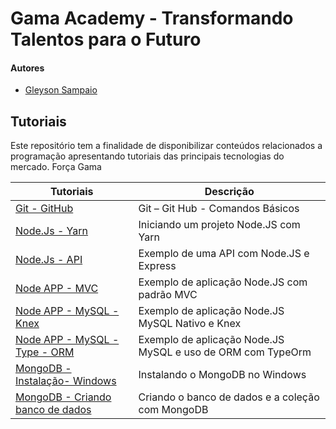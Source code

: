 # Gama Academy - Transformando Talentos para o Futuro

#### Autores
- [Gleyson Sampaio](https://github.com/gleyson-gama)

## Tutoriais
Este repositório tem a finalidade de disponibilizar conteúdos relacionados a programação apresentando tutoriais das principais tecnologias do mercado. Força Gama

| Tutoriais  | Descrição |
| ------------- | ------------- |
| [Git - GitHub](https://github.com/educacao-gama/tutoriais/tree/main/git-github)  | Git – Git Hub - Comandos Básicos  |
| [Node.Js - Yarn](https://github.com/educacao-gama/tutoriais/tree/main/node-app-yarn)  | Iniciando um projeto Node.JS com Yarn  |
| [Node.Js - API](https://github.com/educacao-gama/tutoriais/tree/main/node-app-api)  | Exemplo de uma API com Node.JS e Express  |
| [Node APP - MVC](https://github.com/educacao-gama/tutoriais/tree/main/node-app-mvc)  | Exemplo de aplicação Node.JS com padrão MVC  |
| [Node APP - MySQL - Knex](https://github.com/educacao-gama/tutoriais/tree/main/node-app-mysql-knex)  | Exemplo de aplicação Node.JS MySQL Nativo e Knex  |
| [Node APP - MySQL - Type - ORM](https://github.com/educacao-gama/tutoriais/tree/main/node-app-mysql-type-orm)  | Exemplo de aplicação Node.JS MySQL e uso de ORM com TypeOrm  |
| [MongoDB - Instalação- Windows](https://github.com/educacao-gama/tutoriais/tree/main/mongodb/windows)  |Instalando o MongoDB no Windows |
| [MongoDB - Criando banco de dados](https://github.com/educacao-gama/tutoriais/tree/main/mongodb)  |Criando o banco de dados e a coleção com MongoDB |
